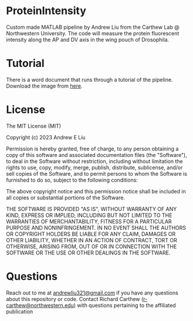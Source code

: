 # ProteinIntensity
Custom made MATLAB pipeline by Andrew Liu from the Carthew Lab @ Northwestern University. The code will measure the protein fluorescent intensity along the AP and DV axis in the wing pouch of Drosophila.

# Tutorial
There is a word document that runs through a tutorial of the pipeline. Download the image from [here](https://drive.google.com/drive/folders/178yYnFTx-MfmvMu2XNUczxScSD2Hw9hg?usp=sharing).

# License
The MIT License (MIT)

Copyright (c) 2023 Andrew E Liu

Permission is hereby granted, free of charge, to any person obtaining a copy of this software and associated documentation files (the "Software"), to deal in the Software without restriction, including without limitation the rights to use, copy, modify, merge, publish, distribute, sublicense, and/or sell copies of the Software, and to permit persons to whom the Software is furnished to do so, subject to the following conditions:

The above copyright notice and this permission notice shall be included in all copies or substantial portions of the Software.

THE SOFTWARE IS PROVIDED "AS IS", WITHOUT WARRANTY OF ANY KIND, EXPRESS OR IMPLIED, INCLUDING BUT NOT LIMITED TO THE WARRANTIES OF MERCHANTABILITY, FITNESS FOR A PARTICULAR PURPOSE AND NONINFRINGEMENT. IN NO EVENT SHALL THE AUTHORS OR COPYRIGHT HOLDERS BE LIABLE FOR ANY CLAIM, DAMAGES OR OTHER LIABILITY, WHETHER IN AN ACTION OF CONTRACT, TORT OR OTHERWISE, ARISING FROM, OUT OF OR IN CONNECTION WITH THE SOFTWARE OR THE USE OR OTHER DEALINGS IN THE SOFTWARE.



# Questions
Reach out to me at andrewliu321@gmail.com if you have any questions about this repository or code. Contact Richard Carthew (r-carthew@northwestern.edu) with questions pertaining to the affiliated publication
